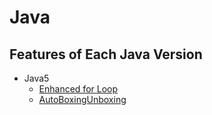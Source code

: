 # Java

## Features of Each Java Version
 - Java5
   * [Enhanced for Loop](https://github.com/Limheonjun/Java_Study/tree/master/Java5/src/EnhancedforLoop)
   * [AutoBoxingUnboxing](https://github.com/Limheonjun/Java_Study/tree/master/Java5/src/AutoBoxingUnboxing)

